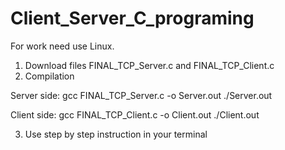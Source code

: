 # Client_Server_C_programing

For work need use Linux.
1) Download files FINAL_TCP_Server.c and FINAL_TCP_Client.c
2) Compilation 


Server side: 
gcc FINAL_TCP_Server.c -o Server.out 
./Server.out 

Client side: 
gcc FINAL_TCP_Client.c -o Client.out 
./Client.out 


3) Use step by step instruction in your terminal

